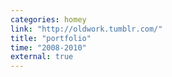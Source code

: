 ```yaml
---
categories: homey
link: "http://oldwork.tumblr.com/"
title: "portfolio"
time: "2008-2010"
external: true
---
```

